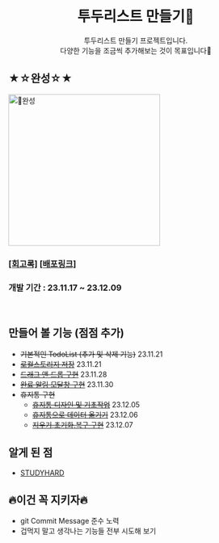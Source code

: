 <div align="center">
<h1>투두리스트 만들기📖</h1>
투두리스트 만들기 프로젝트입니다.<br> 다양한 기능을 조금씩 추가해보는 것이 목표입니다🫡 
</div>

## ★☆완성☆★

<img width="300" alt="완성" src="https://github.com/tteokbokki-master/ToDoListProject/assets/129606040/cb6a64dc-31e7-46aa-8324-7a2b026a3805">
<h3>

[[회고록]](https://studysmart.tistory.com/114)
[[배포링크]](best-todolist-ever.netlify.app)

</h3>
<h3>개발 기간 : 23.11.17 ~ 23.12.09</h3> <br>



## 만들어 볼 기능 (점점 추가)
- <s>기본적인 TodoList (추가 및 삭제 기능)</s> 23.11.21 
- <s>[로컬스토리지 저장](https://studysmart.tistory.com/93)</s> 23.11.21
- <s>[드래그 앤 드롭 구현](https://studysmart.tistory.com/98)</s> 23.11.28
- <s>[완료 알림 모달창 구현](https://studysmart.tistory.com/100)</s> 23.11.30
- <s>휴지통 구현</s>
  - <s>[휴지통 디자인 및 기초작업](https://studysmart.tistory.com/107)</s> 23.12.05
  - <s>[휴지통으로 데이터 옮기기](https://studysmart.tistory.com/109)</s> 23.12.06
  - <s>[지우기,초기화,복구 구현](https://studysmart.tistory.com/110)</s> 23.12.07



## 알게 된 점
- [STUDYHARD](/STUDYHARD.md)


## 🔥이건 꼭 지키자🔥
- git Commit Message 준수 노력
- 겁먹지 말고 생각나는 기능들 전부 시도해 보기
